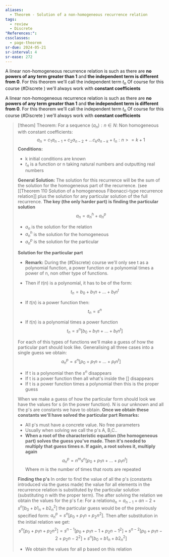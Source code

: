 ```yaml
---
aliases:
  - Theorem - Solution of a non-homogeneous recurrence relation
tags:
  - review
  - Discrete
"References:": 
cssclasses:
  - page-theorem
sr-due: 2024-05-21
sr-interval: 4
sr-ease: 272
---
```

A linear non-homogeneous recurrence relation is such as there are **no powers of any term greater than 1** and **the independent term is different from 0**. For this theorem we'll call the independent term $t_n$
Of course for this course (#Discrete ) we'll always work with **constant coefficients**

A linear non-homogeneous recurrence relation is such as there are **no powers of any term greater than 1** and **the independent term is different from 0**. For this theorem we'll call the independent term $t_n$
Of course for this course (#Discrete ) we'll always work with **constant coefficients**

> [!theom] Theorem: 
>  For a sequence $(a_n): n\in N$: Non homogeneous with constant coefficients: 
>$$
> a_n = c_1 a_{n-1} + c_2 a_{n-2}+...c_k a_{n-k} + t_n: n>= k +1
>$$
>**Conditions:**
>+ k initial conditions are known
>+ $t_n$ is a function  or n taking natural numbers and outputting real numbers
>
>**General Solution:**
>The solution for this recurrence will be the sum of the solution for the homogeneous part of the recurrence. (see [[Theorem 110 Solution of a homogeneous Fibonacci-type recurrence relation]] plus the solution for any particular solution of the full recurrence. **The key (the only harder part) is finding the particular solution**
>$$
>a_n =a_n^h + a_n^p 
>$$
>+ $a_n$ is the solution for the relation 
>+ $a_n^h$ is the solution for the homogeneous 
>+ $a_n^p$ is the solution for the particular
>
>**Solution for the particular part**
>+ **Remark:** During the (#Discrete)  course we'll only see t as a polynomial function, a power function or a polynomial times a power  of n, non other type of functions. 
>  
>  + Then if $t(n)$ is a polynomial, it has to be of the form: 
> $$
>  t_n = b_0 + b_1n + ...+ b_tn^t
>$$
>+ If $t(n)$ is a power function then: 
>$$
> t_n = s^n
>$$
>+ If $t(n)$ is a polynomial times a power function
>$$
>t_n = s^n[b_0 + b_1n + ...+ b_tn^t]
>$$
>
>For each of this types of functions we'll make a guess of how the particular part should  look like. Generalising all three cases into a single guess we obtain: 
>$$
>a^p_n = s^n [p_0 + p_1n + ... + p_tn^t]
>$$
>+ If t is a polynomial then the $s^n$ disappears 
>+ If t is a power function then all what's inside the [] disappears
>+ If t is a power function times a polynomial then this is the proper guess
>
>When we make a guess of how the particular form should look we have the values for s (in the power function). N is our unknown and all the p's are constants we have to obtain. **Once we obtain these constants we'll have solved the particular part** 
>**Remarks:**
>+ All p's must have a concrete value. No free parameters
>+ Usually when solving we call the p's A, B,C..
>+ **When a root of the characteristic equation (the homogeneous part) solves the guess you've made. Then it's needed to multiply that guess times n. If again, a root solves it, multiply again**
>$$
>a^p_n = n^m s^n [p_0 + p_1n + ... + p_tn^t]
>$$
>Where m is the number of times that roots are repeated
>
>**Finding the p's**
>In order to find the value of all the p's (constants introduced via the guess made) the value for all elements in the recurrence relation is substituted by the particular solution (substituting n with the proper term). The after solving the relation we obtain the values for the p's
>f.e: For a relation$a_n = a_{n-1} + a{n-2} + s^n[b_0 + b1_n + b2_n^2]$  the particular guess would be of the previously specified form: $a^p_n = s^n[p_0 + p_1n + p_2n^2]$. Then after substitution in the initial relation we get: 
>$$
>s^n[p_0 + p_1n + p_2n^2] = s^{n-1}[p_0 + p_1{n-1} + p_2{n-1}^2] + s^{n-2}[p_0 + p_1{n-2} + p_2{n-2}^2]+ s^n[b_0 + b1_n + b2_n^2]
>$$
>+ We obtain the values for all p based on this relation
